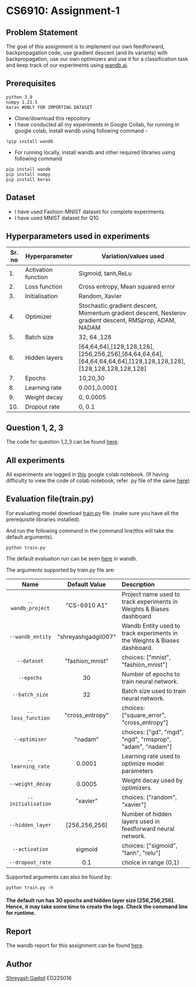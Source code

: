 
# CS6910: Assignment-1
## Problem Statement
The goal of this assignment  is to implement our own feedforward, backpropagation code, use gradient descent (and its variants) with backpropagation, use our own optimizers and use it for a classification task and keep track of our
experiments using [wandb.ai](https://wandb.ai/home).


## Prerequisites

```
python 3.9
numpy 1.21.5
keras #ONLY FOR IMPORTING DATASET
```
 - Clone/download  this repository
 - I have conducted all my experiments in Google Collab, for running in google colab, install wandb using following command -
  ``` 
  !pip install wandb 
  ```
 - For running locally, install wandb and other required libraries using following command  
  ``` 
  pip install wandb
  pip install numpy
  pip install keras
  ```

## Dataset
- I have used Fashion-MNIST dataset for complete experiments.
- I have used MNIST dataset for Q10.

## Hyperparameters used in experiments
|Sr. no| Hyperparameter| Variation/values used|
|------|---------------|-----------------|
|1.| Activation function| Sigmoid, tanh,ReLu|
|2.| Loss function | Cross entropy, Mean squared error|
|3.| Initialisation| Random, Xavier|
|4.| Optimizer| Stochastic gradient descent, Momentum gradient descent, Nesterov gradient descent, RMSprop, ADAM, NADAM|
|5.| Batch size| 32, 64 ,128|
|6.| Hidden layers| [64,64,64],[128,128,128],[256,256,256],[64,64,64,64],[64,64,64,64,64],[128,128,128,128],[128,128,128,128,128]|
|7.| Epochs| 10,20,30|
|8.| Learning rate| 0.001,0.0001 |
|9.| Weight decay| 0, 0.0005 |
|10.| Dropout rate| 0, 0.1 |




## Question 1, 2, 3

The code for question 1,2,3 can be found [here](https://github.com/Shreyash007/CS6910-Deep-Learning-Course/blob/main/Assignment1(Q1_Q3).ipynb).

## All experiments
All experiments are logged in [this](https://github.com/Shreyash007/CS6910-Deep-Learning-Course/blob/main/Assignment1(all_experiments).ipynb) google colab notebook.
(If having difficulty to view the code of colab notebook, refer .py file of the same [here](https://github.com/Shreyash007/CS6910-Deep-Learning-Course/blob/main/assignment1(python_file_if_unable_to_use_colab_notebook).py))
## Evaluation file(train.py)

For evaluating model download [train.py](https://github.com/Shreyash007/CS6910-Deep-Learning-Course/blob/main/train.py) file. (make sure you have all the prerequisite libraries installed). 


And run the following command in the command line(this will take the default arguments).
```
python train.py 
```
The default evaluation run can be seen [here](https://wandb.ai/shreyashgadgil007/shreyashgadgil007/runs/) in wandb.


The arguments supported by train.py file are:

| Name | Default Value | Description |
| :---: | :-------------: | :----------- |
| `--wandb_project` | "CS-6910 A1" | Project name used to track experiments in Weights & Biases dashboard |
| `--wandb_entity` | "shreyashgadgil007"  | Wandb Entity used to track experiments in the Weights & Biases dashboard. |
| `--dataset` | "fashion_mnist" | choices:  ["mnist", "fashion_mnist"] |
| `--epochs` | 30 |  Number of epochs to train neural network.|
| `--batch_size` | 32 | Batch size used to train neural network. | 
| `--loss_function` | "cross_entropy" | choices:  ["square_error", "cross_entropy"] |
| `--optimiser` | "nadam" | choices:  ["gd", "mgd", "ngd", "rmsprop", "adam", "nadam"] | 
| `--learning_rate` | 0.0001 | Learning rate used to optimize model parameters | 
| `--weight_decay` | 0.0005 | Weight decay used by optimizers. |
| `--initialisation` | "xavier" | choices:  ["random", "xavier"] | 
| `--hidden_layer` | [256,256,256] | Number of hidden layers used in feedforward neural network. | 
| `--activation` | sigmoid | choices:  ["sigmoid", "tanh", "relu"] |
| `--dropout_rate` | 0.1 | choice in range (0,1) |

Supported arguments can also be found by:
```
python train.py -h
```
#### The default run has 30 epochs and  hidden layer size [256,256,256]. Hence, it may take some time to create the logs. Check the command line for runtime.

## Report

The wandb report for this assignment can be found [here](https://wandb.ai/shreyashgadgil007/CS-6910%20A1/reports/CS6910-Assignment-1--VmlldzozNTQ1MjU1).
## Author
[Shreyash Gadgil](https://github.com/Shreyash007)
ED22S016
